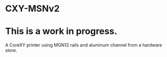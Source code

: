 # CXY-MSNv2

# This is a work in progress.

A CoreXY printer using MGN12 rails and aluminum channel from a hardware store.
